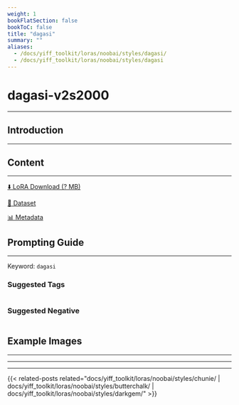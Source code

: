 ```yaml
---
weight: 1
bookFlatSection: false
bookToC: false
title: "dagasi"
summary: ""
aliases:
  - /docs/yiff_toolkit/loras/noobai/styles/dagasi/
  - /docs/yiff_toolkit/loras/noobai/styles/dagasi
---
```


<!--markdownlint-disable MD025 MD033 -->

# dagasi-v2s2000

---

## Introduction

---

## Content

---

[⬇️ LoRA Download (? MB)]()

[📐 Dataset]()

[📊 Metadata]()

## Prompting Guide

---

Keyword: `dagasi`

### Suggested Tags

```md
```

### Suggested Negative

```md
```

## Example Images

---

<div class="image-grid">
  <div class="image-grid-container">
    <a href="">
    </a>
    <a href="">
    </a>
  </div>
</div>

---

---

{{< related-posts related="docs/yiff_toolkit/loras/noobai/styles/chunie/ | docs/yiff_toolkit/loras/noobai/styles/butterchalk/ | docs/yiff_toolkit/loras/noobai/styles/darkgem/" >}}
